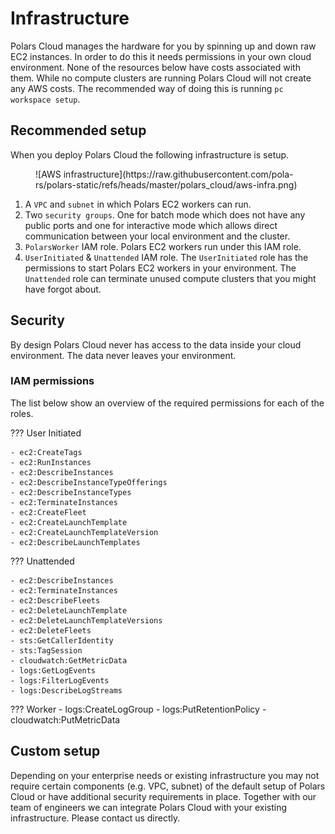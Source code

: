 # Infrastructure

Polars Cloud manages the hardware for you by spinning up and down raw EC2 instances. In order to do
this it needs permissions in your own cloud environment. None of the resources below have costs
associated with them. While no compute clusters are running Polars Cloud will not create any AWS
costs. The recommended way of doing this is running `pc workspace setup`.

## Recommended setup

When you deploy Polars Cloud the following infrastructure is setup.

<figure markdown="span">
![AWS infrastructure](https://raw.githubusercontent.com/pola-rs/polars-static/refs/heads/master/polars_cloud/aws-infra.png)
</figure>

1. A `VPC` and `subnet` in which Polars EC2 workers can run.
1. Two `security groups`. One for batch mode which does not have any public ports and one for
   interactive mode which allows direct communication between your local environment and the
   cluster.
1. `PolarsWorker` IAM role. Polars EC2 workers run under this IAM role.
1. `UserInitiated` & `Unattended` IAM role. The `UserInitiated` role has the permissions to start
   Polars EC2 workers in your environment. The `Unattended` role can terminate unused compute
   clusters that you might have forgot about.

## Security

By design Polars Cloud never has access to the data inside your cloud environment. The data never
leaves your environment.

### IAM permissions

The list below show an overview of the required permissions for each of the roles.

??? User Initiated

    - ec2:CreateTags
    - ec2:RunInstances
    - ec2:DescribeInstances
    - ec2:DescribeInstanceTypeOfferings
    - ec2:DescribeInstanceTypes
    - ec2:TerminateInstances
    - ec2:CreateFleet
    - ec2:CreateLaunchTemplate
    - ec2:CreateLaunchTemplateVersion
    - ec2:DescribeLaunchTemplates

??? Unattended

    - ec2:DescribeInstances
    - ec2:TerminateInstances
    - ec2:DescribeFleets
    - ec2:DeleteLaunchTemplate
    - ec2:DeleteLaunchTemplateVersions
    - ec2:DeleteFleets
    - sts:GetCallerIdentity
    - sts:TagSession
    - cloudwatch:GetMetricData
    - logs:GetLogEvents
    - logs:FilterLogEvents
    - logs:DescribeLogStreams

??? Worker - logs:CreateLogGroup - logs:PutRetentionPolicy - cloudwatch:PutMetricData

## Custom setup

Depending on your enterprise needs or existing infrastructure you may not require certain components
(e.g. VPC, subnet) of the default setup of Polars Cloud or have additional security requirements in
place. Together with our team of engineers we can integrate Polars Cloud with your existing
infrastructure. Please contact us directly.
